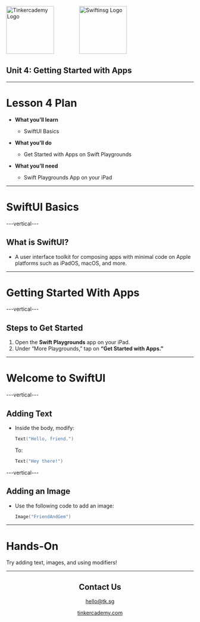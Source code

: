
<div style="text-align: left">
    <img src="/assets/tinkercademy.png" alt="Tinkercademy Logo" height="128px">
    <img src="https://raw.githubusercontent.com/swiftinsg/branding/main/logos/icons/png/coloured%20-%20dark%20background.png" alt="Swiftinsg Logo" height="128px" style="margin-left: 64px;">
</div>

## Unit 4: Getting Started with Apps

---

# Lesson 4 Plan

- **What you’ll learn**  
  - SwiftUI Basics  

- **What you’ll do**  
  - Get Started with Apps on Swift Playgrounds  

- **What you’ll need**  
  - Swift Playgrounds App on your iPad  

---

# SwiftUI Basics

---vertical---

## What is SwiftUI?

- A user interface toolkit for composing apps with minimal code on Apple platforms such as iPadOS, macOS, and more.

---

# Getting Started With Apps

---vertical---

## Steps to Get Started

1. Open the **Swift Playgrounds** app on your iPad.  
2. Under “More Playgrounds,” tap on **“Get Started with Apps.”**  

---

# Welcome to SwiftUI

---vertical---

## Adding Text

- Inside the body, modify:  
  ```swift
  Text("Hello, friend.")
  ```  
  To:
  ```swift
  Text("Hey there!")
  ```  

---vertical---

## Adding an Image

- Use the following code to add an image:  
  ```swift
  Image("FriendAndGem")
  ```  

---

# Hands-On

Try adding text, images, and using modifiers!

---

<div style="text-align: center;">
    <h2>Contact Us</h2>
    <p><a href="mailto:hello@tk.sg">hello@tk.sg</a></p>
    <p><a href="http://tinkercademy.com">tinkercademy.com</a></p>
</div>
